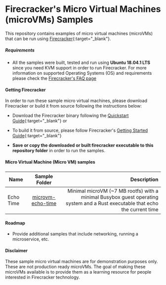 # Firecracker's Micro Virtual Machines (microVMs) Samples

This repository contains examples of micro virtual machines (microVMs) that can be run using [Firecracker](https://github.com/firecracker-microvm/firecracker){:target="_blank"}.

##### Requirements

- All the samples were built, tested and run using __Ubuntu 18.04.1 LTS__ since you need KVM support in order to run Firecracker. For more information on supported Operating Systems (OS) and requirements please check the [Firecracker's FAQ page](https://github.com/firecracker-microvm/firecracker/blob/master/FAQ.md#what-operating-systems-are-supported-by-firecracker)

#### Getting Firecracker

In order to run these sample micro virtual machines, please download Firecracker or build it from source following the instructions below:

- Download the Firecracker binary following the [Quickstart Guide](https://github.com/firecracker-microvm/firecracker/blob/master/docs/getting-started.md#getting-the-firecracker-binary){:target="_blank"} or

- To build it from source, please follow Firecracker's [Getting Started Guide](https://github.com/firecracker-microvm/firecracker#getting-started){:target="_blank"}

- **Save or copy the downloaded or built firecracker executable to this repository folder** in order to run the samples.


#### Micro Virtual Machine (Micro VM) samples

##### 

| Name      | Sample Folder           | Description  |
| ------------- |:-------------:| -----:|
| Echo Time     | [microvm-echo-time](./microvm-echo-time) | Minimal microVM (~7 MB rootfs) with a minimal Busybox guest operating system and a Rust executable that echo the current time|

#### Roadmap

- Provide additional samples that include networking, running a microservice, etc.

#### Disclaimer

These sample micro virtual machines are for demonstration purposes only. These are not production ready microVMs. The goal of making these microVMs available is to provide them as a learning resource for people interested in Firecracker technology.